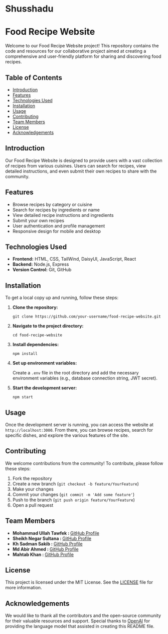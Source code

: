 # Shusshadu
<!DOCTYPE html>
<html lang="en">
<head>
    <meta charset="UTF-8">
    <meta name="viewport" content="width=device-width, initial-scale=1.0">
    <title>Food Recipe Website</title>
</head>
<body>
    <h1>Food Recipe Website</h1>
    <p>Welcome to our Food Recipe Website project! This repository contains the code and resources for our collaborative project aimed at creating a comprehensive and user-friendly platform for sharing and discovering food recipes.</p>
  <h2>Table of Contents</h2>
    <ul>
        <li><a href="#introduction">Introduction</a></li>
        <li><a href="#features">Features</a></li>
        <li><a href="#technologies-used">Technologies Used</a></li>
        <li><a href="#installation">Installation</a></li>
        <li><a href="#usage">Usage</a></li>
        <li><a href="#contributing">Contributing</a></li>
        <li><a href="#team-members">Team Members</a></li>
        <li><a href="#license">License</a></li>
        <li><a href="#acknowledgements">Acknowledgements</a></li>
    </ul>

   <h2 id="introduction">Introduction</h2>
    <p>Our Food Recipe Website is designed to provide users with a vast collection of recipes from various cuisines. Users can search for recipes, view detailed instructions, and even submit their own recipes to share with the community.</p>
    <h2 id="features">Features</h2>
    <ul>
        <li>Browse recipes by category or cuisine</li>
        <li>Search for recipes by ingredients or name</li>
        <li>View detailed recipe instructions and ingredients</li>
        <li>Submit your own recipes</li>
        <li>User authentication and profile management</li>
        <li>Responsive design for mobile and desktop</li>
    </ul>
    <h2 id="technologies-used">Technologies Used</h2>
    <ul>
        <li><strong>Frontend:</strong> HTML, CSS, TailWind, DaisyUI, JavaScript, React</li>
        <li><strong>Backend:</strong> Node.js, Express</li>
        <li><strong>Version Control:</strong> Git, GitHub</li>
    </ul>
    <h2 id="installation">Installation</h2>
    <p>To get a local copy up and running, follow these steps:</p>
    <ol>
        <li><strong>Clone the repository:</strong>
            <pre><code>git clone https://github.com/your-username/food-recipe-website.git</code></pre>
        </li>
        <li><strong>Navigate to the project directory:</strong>
            <pre><code>cd food-recipe-website</code></pre>
        </li>
        <li><strong>Install dependencies:</strong>
            <pre><code>npm install</code></pre>
        </li>
        <li><strong>Set up environment variables:</strong>
            <p>Create a <code>.env</code> file in the root directory and add the necessary environment variables (e.g., database connection string, JWT secret).</p>
        </li>
        <li><strong>Start the development server:</strong>
            <pre><code>npm start</code></pre>
        </li>
    </ol>
    <h2 id="usage">Usage</h2>
    <p>Once the development server is running, you can access the website at <code>http://localhost:3000</code>. From there, you can browse recipes, search for specific dishes, and explore the various features of the site.</p>
    <h2 id="contributing">Contributing</h2>
    <p>We welcome contributions from the community! To contribute, please follow these steps:</p>
    <ol>
        <li>Fork the repository</li>
        <li>Create a new branch (<code>git checkout -b feature/YourFeature</code>)</li>
        <li>Make your changes</li>
        <li>Commit your changes (<code>git commit -m 'Add some feature'</code>)</li>
        <li>Push to the branch (<code>git push origin feature/YourFeature</code>)</li>
        <li>Open a pull request</li>
    </ol>
    <h2 id="team-members">Team Members</h2>
    <ul>
        <li><strong>Mohammad Ullah Tawfek : </strong> <a href="https://github.com/member1">GitHub Profile</a></li>
        <li><strong>Sheikh Negar Sultana : </strong> <a href="https://github.com/sheikhnegarsultana">GitHub Profile</a></li>
        <li><strong>Kh Sadman Sakib : </strong> <a href="https://github.com/sakibsidha">GitHub Profile</a></li>
        <li><strong>Md Abir Ahmed : </strong> <a href="https://github.com/member4">GitHub Profile</a></li>
        <li><strong>Mahtab Khan : </strong> <a href="https://github.com/member5">GitHub Profile</a></li>
    </ul>
    <h2 id="license">License</h2>
    <p>This project is licensed under the MIT License. See the <a href="LICENSE">LICENSE</a> file for more information.</p>
    <h2 id="acknowledgements">Acknowledgements</h2>
    <p>We would like to thank all the contributors and the open-source community for their valuable resources and support. Special thanks to <a href="https://openai.com">OpenAI</a> for providing the language model that assisted in creating this README file.</p>
</body>
</html>
